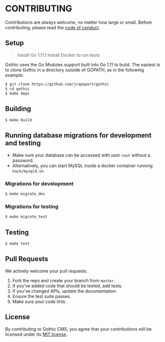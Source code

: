 # CONTRIBUTING

Contributions are always welcome, no matter how large or small. Before contributing,
please read the [code of conduct](CODE_OF_CONDUCT.md).

## Setup

> Install Go 1.11.1
> Install Docker to run tests

Gothic uses the Go Modules support built into Go 1.11 to build. The easiest is to clone Gothic in a directory outside of GOPATH, as in the following example:

```sh
$ git clone https://github.com/jrapoport/gothic
$ cd gothic
$ make deps
```

## Building

```sh
$ make build
```

## Running database migrations for development and testing

- Make sure your database can be accessed with user `root` without a password.
- Alternatively, you can start MySQL inside a docker container running `hack/mysqld.sh`.

### Migrations for development

```sh
$ make migrate_dev
```

### Migrations for testing

```sh
$ make migrate_test
```

## Testing

```sh
$ make test
```

## Pull Requests

We actively welcome your pull requests.

1. Fork the repo and create your branch from `master`.
2. If you've added code that should be tested, add tests.
3. If you've changed APIs, update the documentation.
4. Ensure the test suite passes.
5. Make sure your code lints.

## License

By contributing to Gothic CMS, you agree that your contributions will be licensed
under its [MIT license](LICENSE).
